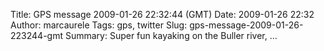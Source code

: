 Title: GPS message 2009-01-26 22:32:44 (GMT)
Date: 2009-01-26 22:32
Author: marcaurele
Tags: gps, twitter
Slug: gps-message-2009-01-26-223244-gmt
Summary: Super fun kayaking on the Buller river, ...

<div id="gmap_20090126_143244" class="gmap"></div><script type="text/javascript">var gmap_20090126_143244={latitude:-41.7755,longitude:172.19,date:"2009-01-26 22:32:44 GMT",message:"Super fun kayaking on the Buller river, especially when jumping Akiri falls!"};</script><script type="text/javascript" src="http://maps.google.com/maps?file=api&v=2&key=ABQIAAAAQAIOvERX26PIpIrh8sl_gRTtWEQBmOtJcMt1yzdnv7RWxqz1XxS_KYfmkM8Ye2Ypnzn4_F4H1HTKLQ"></script><script type="text/javascript" src="/sites/shakeyourlife.com/themes/syl_1_0/js/syl_googlemaps.js"></script></div>
